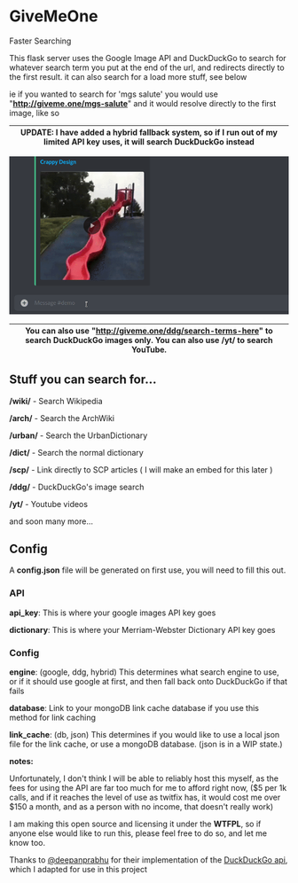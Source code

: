 # GiveMeOne

Faster Searching



This flask server uses the Google Image API and DuckDuckGo to search for whatever search term you put at the end of the url, and redirects directly to the first result. it can also search for a load more stuff, see below

ie if you wanted to search for 'mgs salute' you would use "**http://giveme.one/mgs-salute**" and it would resolve directly to the first image, like so 



| **UPDATE: I have added a hybrid fallback system, so if I run out of my limited API key uses, it will search DuckDuckGo instead** |
| :----------------------------------------------------------: |

![GiveMeOne](GiveMeOneDemo.gif)



| **You can also use "http://giveme.one/ddg/search-terms-here" to search DuckDuckGo images only**. You can also use /yt/ to search YouTube. |
| :----------------------------------------------------------: |



## Stuff you can search for...

**/wiki/** - Search Wikipedia

**/arch/** - Search the ArchWiki

**/urban/** - Search the UrbanDictionary

**/dict/** - Search the normal dictionary

**/scp/** - Link directly to SCP articles ( I will make an embed for this later )

**/ddg/** - DuckDuckGo's image search

**/yt/** - Youtube videos

and soon many more...

## Config

A **config.json** file will be generated on first use, you will need to fill this out.

### API

**api_key**: This is where your google images API key goes

**dictionary**: This is where your Merriam-Webster Dictionary API key goes

### Config

**engine**: (google, ddg, hybrid) This determines what search engine to use, or if it should use google at first, and then fall back onto DuckDuckGo if that fails

**database**: Link to your mongoDB link cache database if you use this method for link caching

**link_cache**: (db, json) This determines if you would like to use a local json file for the link cache, or use a mongoDB database. (json is in a WIP state.)



**notes:**

Unfortunately, I don't think I will be able to reliably host this myself, as the fees for using the API are far too much for me to afford right now, ($5 per 1k calls, and if it reaches the level of use as twitfix has, it would cost me over $150 a month, and as a person with no income, that doesn't really work)

I am making this open source and licensing it under the **WTFPL**, so if anyone else would like to run this, please feel free to do so, and let me know too.

Thanks to [@deepanprabhu](https://github.com/deepanprabhu) for their implementation of the [DuckDuckGo api](https://github.com/deepanprabhu/duckduckgo-images-api), which I adapted for use in this project
